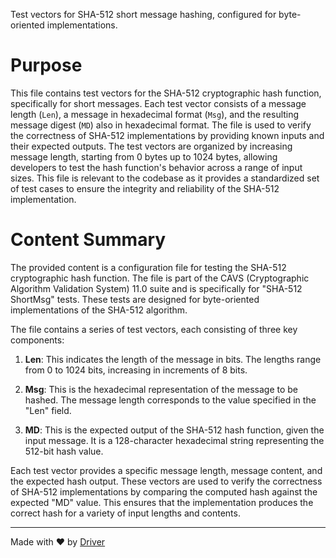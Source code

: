 <!--------------------------------------------------------------------------------->
<!-- IMPORTANT: This file is auto-generated by Driver (https://driver.ai). -------->
<!-- Manual edits may be overwritten on future commits. --------------------------->
<!--------------------------------------------------------------------------------->

Test vectors for SHA-512 short message hashing, configured for byte-oriented implementations.

# Purpose
This file contains test vectors for the SHA-512 cryptographic hash function, specifically for short messages. Each test vector consists of a message length (`Len`), a message in hexadecimal format (`Msg`), and the resulting message digest (`MD`) also in hexadecimal format. The file is used to verify the correctness of SHA-512 implementations by providing known inputs and their expected outputs. The test vectors are organized by increasing message length, starting from 0 bytes up to 1024 bytes, allowing developers to test the hash function's behavior across a range of input sizes. This file is relevant to the codebase as it provides a standardized set of test cases to ensure the integrity and reliability of the SHA-512 implementation.
# Content Summary
The provided content is a configuration file for testing the SHA-512 cryptographic hash function. The file is part of the CAVS (Cryptographic Algorithm Validation System) 11.0 suite and is specifically for "SHA-512 ShortMsg" tests. These tests are designed for byte-oriented implementations of the SHA-512 algorithm.

The file contains a series of test vectors, each consisting of three key components:

1. **Len**: This indicates the length of the message in bits. The lengths range from 0 to 1024 bits, increasing in increments of 8 bits.

2. **Msg**: This is the hexadecimal representation of the message to be hashed. The message length corresponds to the value specified in the "Len" field.

3. **MD**: This is the expected output of the SHA-512 hash function, given the input message. It is a 128-character hexadecimal string representing the 512-bit hash value.

Each test vector provides a specific message length, message content, and the expected hash output. These vectors are used to verify the correctness of SHA-512 implementations by comparing the computed hash against the expected "MD" value. This ensures that the implementation produces the correct hash for a variety of input lengths and contents.

---
Made with ❤️ by [Driver](https://www.driver.ai/)